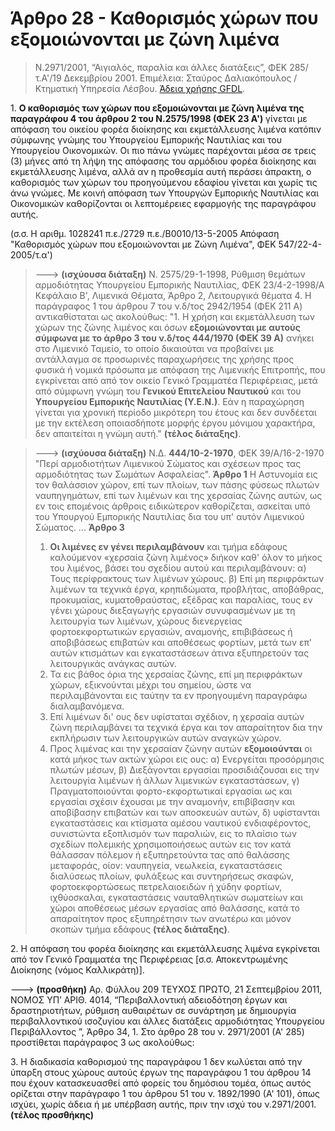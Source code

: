 # Άρθρο 28 - Καθορισμός χώρων που εξομοιώνονται με ζώνη λιμένα

> Ν.2971/2001, “Αιγιαλός, παραλία και άλλες διατάξεις”, ΦΕΚ 285/τ.A'/19 Δεκεμβρίου 2001. Επιμέλεια: Σταύρος Δαλιακόπουλος / Κτηματική Υπηρεσία Λέσβου. [Άδεια χρήσης GFDL](http://www.gnu.org/licenses/fdl.html).

1\. **Ο καθορισμός των χώρων που εξομοιώνονται με ζώνη λιμένα της παραγράφου 4 του άρθρου 2 του Ν.2575/1998 (ΦΕΚ 23 A')** γίνεται με απόφαση του οικείου φορέα διοίκησης και εκμετάλλευσης λιμένα κατόπιν σύμφωνης γνώμης του Υπουργείου Εμπορικής Ναυτιλίας και του Υπουργείου Οικονομικών. Οι πιο πάνω γνώμες παρέχονται μέσα σε τρεις (3) μήνες από τη λήψη της απόφασης του αρμόδιου φορέα διοίκησης και εκμετάλλευσης λιμένα, αλλά αν η προθεσμία αυτή περάσει άπρακτη, ο καθορισμός των χώρων του προηγούμενου εδαφίου γίνεται και χωρίς τις άνω γνώμες. Με κοινή απόφαση των Υπουργών Εμπορικής Ναυτιλίας και Οικονομικών καθορίζονται οι λεπτομέρειες εφαρμογής της παραγράφου αυτής.

(σ.σ. Η αριθμ. 1028241 π.ε./2729 π.ε./Β0010/13-5-2005 Απόφαση "Καθορισμός χώρων που εξομοιώνονται με Ζώνη Λιμένα", ΦΕΚ 547/22-4-2005/τ.α')

> ---> **(ισχύουσα διάταξη)** Ν. 2575/29-1-1998, Ρύθμιση θεμάτων αρμοδιότητας Υπουργείου Εμπορικής Ναυτιλίας, ΦΕΚ 23/4-2-1998/Α
> Κεφάλαιο Β', Λιμενικά Θέματα, 
> Άρθρο 2, Λειτουργικά θέματα
> 4\. Η παράγραφος 1 του άρθρου 7 του ν.δ/τος 2942/1954 (ΦΕΚ 211 Α) αντικαθίσταται ως ακολούθως:
"1\. Η χρήση και εκμετάλλευση των χώρων της ζώνης λιμένος και όσων **εξομοιώνονται με αυτούς σύμφωνα με το άρθρο 3 του ν.δ/τος 444/1970 (ΦΕΚ 39 Α)** ανήκει στο Λιμενικό Ταμείο, το οποίο δικαιούται να προβαίνει με αντάλλαγμα σε προσωρινές παραχωρήσεις της χρήσης προς φυσικά ή νομικά πρόσωπα με απόφαση της Λιμενικής Επιτροπής, που εγκρίνεται από από τον οικείο Γενικό Γραμματέα Περιφέρειας, μετά από σύμφωνη γνώμη του **Γενικού Επιτελείου Ναυτικού** και του **Υπουργείου Εμπορικής Ναυτιλίας (Υ.Ε.Ν.)**. Εάν η παραχώρηση γίνεται για χρονική περίοδο μικρότερη του έτους και δεν συνδέεται με την εκτέλεση οποιασδήποτε μορφής έργου μόνιμου χαρακτήρα, δεν απαιτείται η γνώμη αυτή." **(τέλος διάταξης)**.

> ---> **(ισχύουσα διάταξη)** Ν.Δ. **444/10-2-1970**, ΦΕΚ 39/Α/16-2-1970 "Περί αρμοδιοτήτων Λιμενικού Σώματος και σχέσεων προς τας αρμοδιότητας των Σωμάτων Ασφαλείας".
> **Άρθρο 1**
> Η Αστυνομία εις τον θαλάσσιον χώρον, επί των πλοίων, των πάσης φύσεως πλωτών ναυπηγημάτων, επί των λιμένων και της χερσαίας ζώνης αυτών, ως εν τοις επομένοις άρθροις ειδικώτερον καθορίζεται, ασκείται υπό του Υπουργού Εμπορικής Ναυτιλίας δια του υπ' αυτόν Λιμενικού Σώματος.
> ...
> **Άρθρο 3**
> 1. **Οι λιμένες εν γένει περιλαμβάνουν** και τμήμα εδάφους καλούμενον «χερσαία ζώνη λιμένος» διήκον καθ' όλον το μήκος του λιμένος, βάσει του σχεδίου αυτού και περιλαμβάνουν: 
α) Τους περίφρακτους των λιμένων χώρους. 
β) Επί μη περιφράκτων λιμένων τα τεχνικά έργα, κρηπιδώματα, προβλήτας, αποβάθρας, προκυμαίας, κυματοθραύστας, εξέδρας και παραλίας, τους εν γένει χώρους διεξαγωγής εργασιών συνυφασμένων με τη λειτουργία των λιμένων, χώρους διενεργείας φορτοεκφορτωτικών εργασιών, αναμονής, επιβιβάσεως ή αποβιβάσεως επιβατών και αποθέσεως φορτίων, μετά των επ' αυτών κτισμάτων και εγκαταστάσεων άτινα εξυπηρετούν τας λειτουργικάς ανάγκας αυτών. 
> 2. Τα εις βάθος όρια της χερσαίας ζώνης, επί μη περιφράκτων χώρων, εξικνούνται μέχρι του σημείου, ώστε να περιλαμβάνονται εις ταύτην τα εν προηγουμένη παραγράφω διαλαμβανόμενα. 
> 3. Επί λιμένων δι' ους δεν υφίσταται σχέδιον, η χερσαία αυτών ζώνη περιλαμβάνει τα τεχνικά έργα και τον απαραίτητον δια την εκπλήρωσιν των λειτουργικών αυτών αναγκών χώρον. 
> 4. Προς λιμένας και την χερσαίαν ζώνην αυτών **εξομοιούνται** οι κατά μήκος των ακτών χώροι εις ους: 
α) Ενεργείται προσόρμησις πλωτών μέσων, 
β) Διεξάγονται εργασίαι προσιδιάζουσαι εις την λειτουργία λιμένων ή άλλων λιμενικών εγκαταστάσεων, 
γ) Πραγματοποιούνται φορτο-εκφορτωτικαί εργασίαι ως και εργασίαι σχέσιν έχουσαι με την αναμονήν, επιβίβασην και αποβίβασην επιβατών και των αποσκευών αυτών, 
δ) υφίστανται εγκαταστάσεις και κτίσματα αμέσου ναυτικού ενδιαφέροντος, συνιστώντα εξοπλισμόν των παραλιών, εις το πλαίσιο των σχεδίων πολεμικής χρησιμοποιήσεως αυτών εις τον κατά θάλασσαν πόλεμον ή εξυπηρετούντα τας από θαλάσσης μεταφοράς, οίον: ναυπηγεία, νεωλκεία, εγκαταστάσεις διαλύσεως πλοίων, φυλάξεως και συντηρήσεως σκαφών, φορτοεκφορτώσεως πετρελαιοειδών ή χύδην φορτίων, ιχθύοσκαλαι, εγκαταστάσεις ναυταθλητικών σωματείων και χώροι αποθέσεως μέσων εργασίας από θαλάσσης, κατά το απαραίτητον προς εξυπηρέτησιν των ανωτέρω και μόνον σκοπών τμήμα εδάφους **(τέλος διάταξης)**.

2\. Η απόφαση του φορέα διοίκησης και εκμετάλλευσης λιμένα εγκρίνεται από τον Γενικό Γραμματέα της Περιφέρειας [σ.σ. Αποκεντρωμένης Διοίκησης (νόμος Καλλικράτη)].

---> **(προσθήκη)** Αρ. Φύλλου 209 ΤΕΥΧΟΣ ΠΡΩΤΟ, 21 Σεπτεμβρίου 2011, ΝΟΜΟΣ ΥΠ’ ΑΡΙΘ. 4014, “Περιβαλλοντική αδειοδότηση έργων και δραστηριοτήτων, ρύθμιση αυθαιρέτων σε συνάρτηση με δημιουργία περιβαλλοντικού ισοζυγίου και άλλες διατάξεις αρμοδιότητας Υπουργείου Περιβάλλοντος ”, Άρθρο 34, 1\. Στο άρθρο 28 του ν. 2971/2001 (Α' 285) προστίθεται παράγραφος 3 ως ακολούθως:

3\. Η διαδικασία καθορισμού της παραγράφου 1 δεν κωλύεται από την ύπαρξη στους χώρους αυτούς έργων της παραγράφου 1 του άρθρου 14 που έχουν κατασκευασθεί από φορείς του δημόσιου τομέα, όπως αυτός ορίζεται στην παράγραφο 1 του άρθρου 51 του ν. 1892/1990 (Α' 101), όπως ισχύει, χωρίς άδεια ή με υπέρβαση αυτής, πριν την ισχύ του ν.2971/2001. **(τέλος προσθήκης)**

